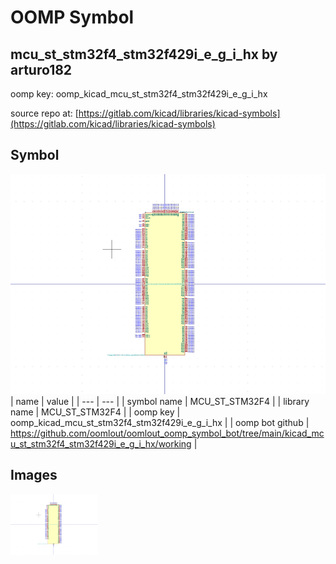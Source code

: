 # OOMP Symbol  
## mcu_st_stm32f4_stm32f429i_e_g_i_hx  by arturo182  
  
oomp key: oomp_kicad_mcu_st_stm32f4_stm32f429i_e_g_i_hx  
  
source repo at: [https://gitlab.com/kicad/libraries/kicad-symbols](https://gitlab.com/kicad/libraries/kicad-symbols)  
## Symbol  
  
[![working.png](working_600.png)](working.png)  
| name | value | 
| --- | --- | 
| symbol name | MCU_ST_STM32F4 | 
| library name | MCU_ST_STM32F4 | 
| oomp key | oomp_kicad_mcu_st_stm32f4_stm32f429i_e_g_i_hx | 
| oomp bot github | https://github.com/oomlout/oomlout_oomp_symbol_bot/tree/main/kicad_mcu_st_stm32f4_stm32f429i_e_g_i_hx/working | 
## Images  
  
[![working.png](working_140.png)](working.png)  
